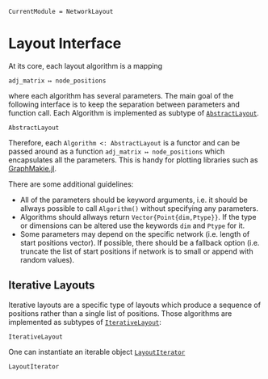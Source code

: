 ```@meta
CurrentModule = NetworkLayout
```

# Layout Interface

At its core, each layout algorithm is a mapping 
```
adj_matrix ↦ node_positions
```
where each algorithm has several parameters. The main goal of the following interface is to keep the separation between parameters and function call. 
Each Algorithm is implemented as subtype of [`AbstractLayout`](@ref).

```@docs
AbstractLayout
```

Therefore, each `Algorithm <: AbstractLayout` is a functor and can be passed around as a function `adj_matrix ↦ node_positions` which encapsulates all the parameters. This is handy for plotting libraries such as [GraphMakie.jl](http://juliaplots.org/GraphMakie.jl/previews/PR9/).

There are some additional guidelines:
- All of the parameters should be keyword arguments, i.e. it should be allways
  possible to call `Algorithm()` without specifying any parameters.
- Algorithms should allways return `Vector{Point{dim,Ptype}}`. If the type or
  dimensions can be altered use the keywords `dim` and `Ptype` for it.
- Some parameters may depend on the specific network (i.e. length of start
  positions vector). If possible, there should be a fallback option (i.e.
  truncate the list of start positions if network is to small or append with
  random values).

## Iterative Layouts
Iterative layouts are a specific type of layouts which produce a sequence of positions rather than a single list of positions. Those algorithms are implemented as subtypes of [`IterativeLayout`](@ref):

```@docs
IterativeLayout
```

One can instantiate an iterable object [`LayoutIterator`](@ref)
```@docs
LayoutIterator
```
